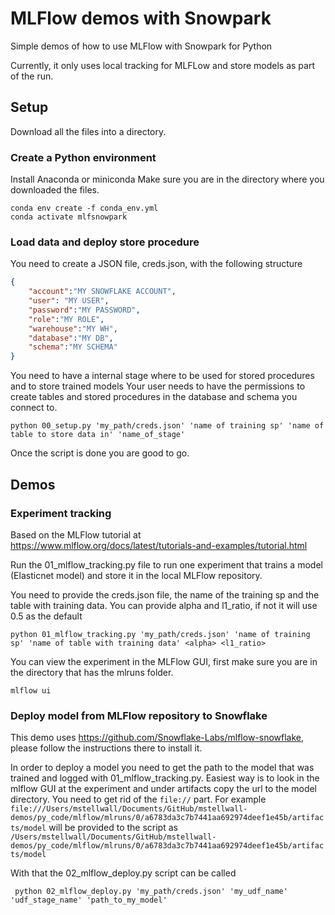 # MLFlow demos with Snowpark
Simple demos of how to use MLFlow with Snowpark for Python

Currently, it only uses local tracking for MLFLow and store models as part of the run.

## Setup
Download all the files into a directory.

### Create a Python environment
Install Anaconda or miniconda
Make sure you are in the directory where you downloaded the files.
```shell
conda env create -f conda_env.yml
conda activate mlfsnowpark
```
### Load data and deploy store procedure
You need to create a JSON file, creds.json, with the following structure
```json
{
    "account":"MY SNOWFLAKE ACCOUNT",
    "user": "MY USER",
    "password":"MY PASSWORD",
    "role":"MY ROLE",
    "warehouse":"MY WH",
    "database":"MY DB",
    "schema":"MY SCHEMA"
}
```
You need to have a internal stage where to be used for stored procedures and to store trained models 
Your user needs to have the permissions to create tables and stored procedures in the database and schema you connect to.
```shell
python 00_setup.py 'my_path/creds.json' 'name of training sp' 'name of table to store data in' 'name_of_stage'
```
Once the script is done you are good to go.

## Demos
### Experiment tracking
Based on the MLFlow tutorial at https://www.mlflow.org/docs/latest/tutorials-and-examples/tutorial.html

Run the 01_mlflow_tracking.py file to run one experiment that trains a model (Elasticnet model) and store it in the local MLFlow repository.

You need to provide the creds.json file, the name of the training sp and the table with training data.
You can provide alpha and l1_ratio, if not it will use 0.5 as the default
```shell
python 01_mlflow_tracking.py 'my_path/creds.json' 'name of training sp' 'name of table with training data' <alpha> <l1_ratio>
```
You can view the experiment in the MLFlow GUI, first make sure you are in the directory that has the mlruns folder. 
```shell
mlflow ui
```
### Deploy model from MLFlow repository to Snowflake

This demo uses https://github.com/Snowflake-Labs/mlflow-snowflake, please follow the instructions there to install it.

In order to deploy a model you need to get the path to the model that was trained and logged with 01_mlflow_tracking.py.
Easiest way is to look in the mlflow GUI at the experiment and under artifacts copy the url to the model directory.
You need to get rid of the `file://` part. 
For example `file:///Users/mstellwall/Documents/GitHub/mstellwall-demos/py_code/mlflow/mlruns/0/a6783da3c7b7441aa692974deef1e45b/artifacts/model` will be provided to the script as `/Users/mstellwall/Documents/GitHub/mstellwall-demos/py_code/mlflow/mlruns/0/a6783da3c7b7441aa692974deef1e45b/artifacts/model` 


With that the 02_mlflow_deploy.py script can be called
```shell
 python 02_mlflow_deploy.py 'my_path/creds.json' 'my_udf_name' 'udf_stage_name' 'path_to_my_model' 
```
  



